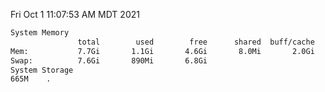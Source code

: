 Fri Oct  1 11:07:53 AM MDT 2021
```bash
System Memory
               total        used        free      shared  buff/cache   available
Mem:           7.7Gi       1.1Gi       4.6Gi       8.0Mi       2.0Gi       6.3Gi
Swap:          7.6Gi       890Mi       6.8Gi
System Storage
665M	.
```
